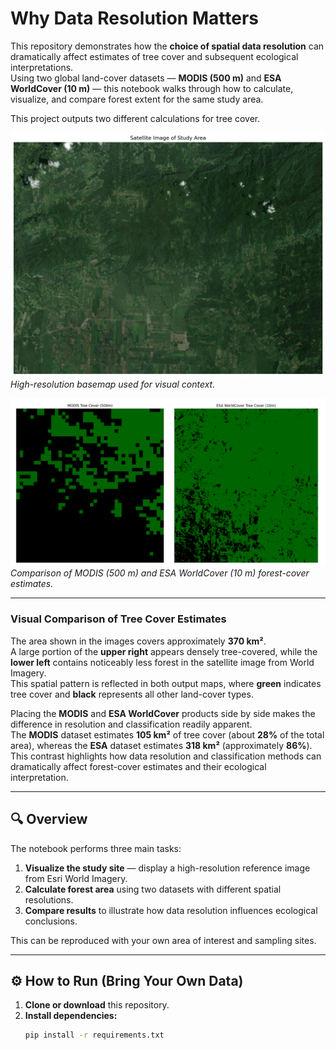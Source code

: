 # Why Data Resolution Matters

This repository demonstrates how the **choice of spatial data resolution** can dramatically affect estimates of tree cover and subsequent ecological interpretations.  
Using two global land-cover datasets — **MODIS (500 m)** and **ESA WorldCover (10 m)** — this notebook walks through how to calculate, visualize, and compare forest extent for the same study area.

This project outputs two different calculations for tree cover.

![Reference Satellite Image](figs/reference_comparison.png)  
*High-resolution basemap used for visual context.*

![Tree Cover Masks for MODIS and ESA Data Products](figs/forest_comparison.png)  
*Comparison of MODIS (500 m) and ESA WorldCover (10 m) forest-cover estimates.*

---

### Visual Comparison of Tree Cover Estimates

The area shown in the images covers approximately **370 km²**.  
A large portion of the **upper right** appears densely tree-covered, while the **lower left** contains noticeably less forest in the satellite image from World Imagery.  
This spatial pattern is reflected in both output maps, where **green** indicates tree cover and **black** represents all other land-cover types.

Placing the **MODIS** and **ESA WorldCover** products side by side makes the difference in resolution and classification readily apparent.  
The **MODIS** dataset estimates **105 km²** of tree cover (about **28%** of the total area), whereas the **ESA** dataset estimates **318 km²** (approximately **86%**).  
This contrast highlights how data resolution and classification methods can dramatically affect forest-cover estimates and their ecological interpretation.

---

## 🔍 Overview

The notebook performs three main tasks:

1. **Visualize the study site** — display a high-resolution reference image from Esri World Imagery.  
2. **Calculate forest area** using two datasets with different spatial resolutions.  
3. **Compare results** to illustrate how data resolution influences ecological conclusions.

This can be reproduced with your own area of interest and sampling sites.

---

## ⚙️ How to Run (Bring Your Own Data)

1. **Clone or download** this repository.
2. **Install dependencies:**
   ```bash
   pip install -r requirements.txt
